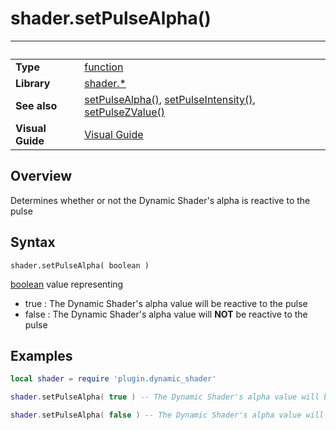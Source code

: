# shader.setPulseAlpha()

|                      | &nbsp; 
| -------------------- | ---------------------------------------------------------------
| __Type__             | [function](http://docs.coronalabs.com/api/type/Function.html)
| __Library__          | [shader.*](README.md)
| __See also__         | [setPulseAlpha()](setPulseAlpha.markdown), [setPulseIntensity()](setPulseIntensity.markdown), [setPulseZValue()](setPulseZValue.markdown)
| __Visual Guide__     | [Visual Guide](http://dynamicshader.com/)


## Overview

Determines whether or not the Dynamic Shader's alpha is reactive to the pulse


## Syntax

	shader.setPulseAlpha( boolean )

[boolean](https://docs.coronalabs.com/api/type/Boolean.html) value representing 
 - true  : The Dynamic Shader's alpha value will be reactive to the pulse
 - false : The Dynamic Shader's alpha value will __NOT__ be reactive to the pulse

## Examples

``````lua
local shader = require 'plugin.dynamic_shader'

shader.setPulseAlpha( true ) -- The Dynamic Shader's alpha value will be reactive to the pulse

shader.setPulseAlpha( false ) -- The Dynamic Shader's alpha value will NOT be reactive to the pulse


``````
